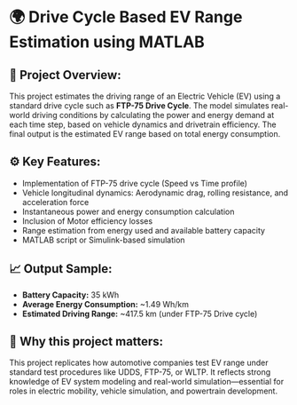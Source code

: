 # 🌍 Drive Cycle Based EV Range Estimation using MATLAB

## 📌 Project Overview:
This project estimates the driving range of an Electric Vehicle (EV) using a standard drive cycle such as **FTP-75 Drive Cycle**. The model simulates real-world driving conditions by calculating the power and energy demand at each time step, based on vehicle dynamics and drivetrain efficiency. The final output is the estimated EV range based on total energy consumption.

## ⚙️ Key Features:
- Implementation of FTP-75 drive cycle (Speed vs Time profile)
- Vehicle longitudinal dynamics: Aerodynamic drag, rolling resistance, and acceleration force
- Instantaneous power and energy consumption calculation
- Inclusion of Motor efficiency losses
- Range estimation from energy used and available battery capacity
- MATLAB script or Simulink-based simulation

## 📈 Output Sample:
- **Battery Capacity:** 35 kWh  
- **Average Energy Consumption:** ~1.49 Wh/km  
- **Estimated Driving Range:** ~417.5 km (under FTP-75 Drive cycle)


## 🧠 Why this project matters:
This project replicates how automotive companies test EV range under standard test procedures like UDDS, FTP-75, or WLTP. It reflects strong knowledge of EV system modeling and real-world simulation—essential for roles in electric mobility, vehicle simulation, and powertrain development.
